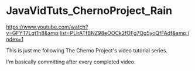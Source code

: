 # JavaVidTuts_ChernoProject_Rain
https://www.youtube.com/watch?v=GFYT7Lqt1h8&amp;list=PLlrATfBNZ98eOOCk2fOFg7Qg5yoQfFAdf&amp;index=1

This is just me following The Cherno Project's video tutorial series. 

I'm basically committing after every completed video.
